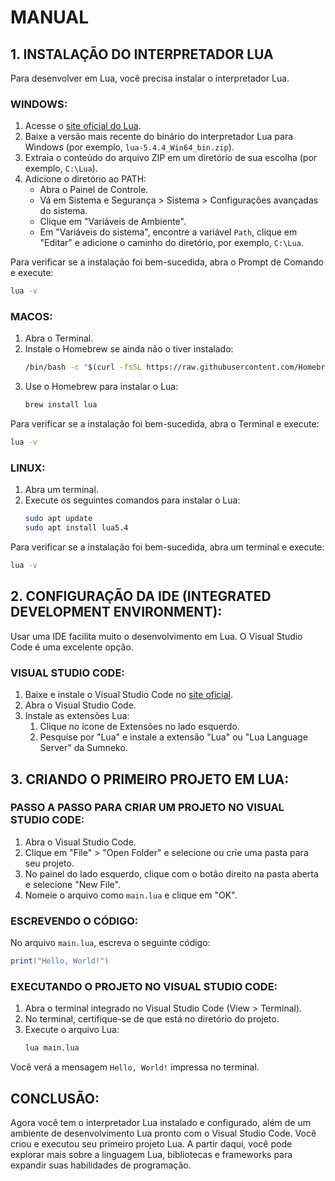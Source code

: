 # MANUAL
## 1. INSTALAÇÃO DO INTERPRETADOR LUA
Para desenvolver em Lua, você precisa instalar o interpretador Lua.

### WINDOWS:
1. Acesse o [site oficial do Lua](https://www.lua.org/download.html).
2. Baixe a versão mais recente do binário do interpretador Lua para Windows (por exemplo, `lua-5.4.4_Win64_bin.zip`).
3. Extraia o conteúdo do arquivo ZIP em um diretório de sua escolha (por exemplo, `C:\Lua`).
4. Adicione o diretório ao PATH:
   - Abra o Painel de Controle.
   - Vá em Sistema e Segurança > Sistema > Configurações avançadas do sistema.
   - Clique em "Variáveis de Ambiente".
   - Em "Variáveis do sistema", encontre a variável `Path`, clique em "Editar" e adicione o caminho do diretório, por exemplo, `C:\Lua`.

Para verificar se a instalação foi bem-sucedida, abra o Prompt de Comando e execute:
```sh
lua -v
```

### MACOS:
1. Abra o Terminal.
2. Instale o Homebrew se ainda não o tiver instalado:
   ```sh
   /bin/bash -c "$(curl -fsSL https://raw.githubusercontent.com/Homebrew/install/HEAD/install.sh)"
   ```
3. Use o Homebrew para instalar o Lua:
   ```sh
   brew install lua
   ```

Para verificar se a instalação foi bem-sucedida, abra o Terminal e execute:
```sh
lua -v
```

### LINUX:
1. Abra um terminal.
2. Execute os seguintes comandos para instalar o Lua:
   ```sh
   sudo apt update
   sudo apt install lua5.4
   ```

Para verificar se a instalação foi bem-sucedida, abra um terminal e execute:
```sh
lua -v
```

## 2. CONFIGURAÇÃO DA IDE (INTEGRATED DEVELOPMENT ENVIRONMENT):
Usar uma IDE facilita muito o desenvolvimento em Lua. O Visual Studio Code é uma excelente opção.

### VISUAL STUDIO CODE:
1. Baixe e instale o Visual Studio Code no [site oficial](https://code.visualstudio.com/).
2. Abra o Visual Studio Code.
3. Instale as extensões Lua:
   1. Clique no ícone de Extensões no lado esquerdo.
   2. Pesquise por "Lua" e instale a extensão "Lua" ou "Lua Language Server" da Sumneko.

## 3. CRIANDO O PRIMEIRO PROJETO EM LUA:
### PASSO A PASSO PARA CRIAR UM PROJETO NO VISUAL STUDIO CODE:
1. Abra o Visual Studio Code.
2. Clique em "File" > "Open Folder" e selecione ou crie uma pasta para seu projeto.
3. No painel do lado esquerdo, clique com o botão direito na pasta aberta e selecione "New File".
4. Nomeie o arquivo como `main.lua` e clique em "OK".

### ESCREVENDO O CÓDIGO:
No arquivo `main.lua`, escreva o seguinte código:
```lua
print("Hello, World!")
```

### EXECUTANDO O PROJETO NO VISUAL STUDIO CODE:
1. Abra o terminal integrado no Visual Studio Code (View > Terminal).
2. No terminal, certifique-se de que está no diretório do projeto.
3. Execute o arquivo Lua:
   ```sh
   lua main.lua
   ```

Você verá a mensagem `Hello, World!` impressa no terminal.

## CONCLUSÃO:
Agora você tem o interpretador Lua instalado e configurado, além de um ambiente de desenvolvimento Lua pronto com o Visual Studio Code. Você criou e executou seu primeiro projeto Lua. A partir daqui, você pode explorar mais sobre a linguagem Lua, bibliotecas e frameworks para expandir suas habilidades de programação.